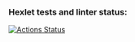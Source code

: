 ### Hexlet tests and linter status:
[![Actions Status](https://github.com/farmilag/frontend-project-44/actions/workflows/hexlet-check.yml/badge.svg)](https://github.com/farmilag/frontend-project-44/actions)